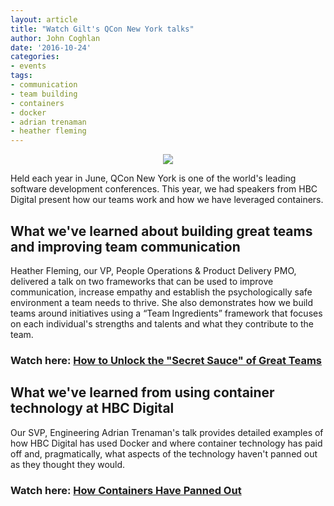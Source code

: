 ```yaml
---
layout: article
title: "Watch Gilt's QCon New York talks"
author: John Coghlan
date: '2016-10-24'
categories: 
- events
tags:
- communication
- team building
- containers
- docker
- adrian trenaman
- heather fleming
---
```


<p align="center">
<img src="http://i.imgur.com/0T3BqJf.jpg">
</p>

Held each year in June, QCon New York is one of the world's leading software development conferences. This year, we had speakers from HBC Digital present how our teams work and how we have leveraged containers. 

## What we've learned about building great teams and improving team communication

Heather Fleming, our VP, People Operations & Product Delivery PMO, delivered a talk on two frameworks that can be used to improve communication, increase empathy and establish the psychologically safe environment a team needs to thrive. She also demonstrates how we build teams around initiatives using a “Team Ingredients” framework that focuses on each individual's strengths and talents and what they contribute to the team.

### Watch here: [How to Unlock the "Secret Sauce" of Great Teams](https://www.infoq.com/presentations/gilt-team-communication)

## What we've learned from using container technology at HBC Digital

Our SVP, Engineering Adrian Trenaman's talk provides detailed examples of how HBC Digital has used Docker and where container technology has paid off and, pragmatically, what aspects of the technology haven't panned out as they thought they would.

### Watch here: [How Containers Have Panned Out](https://www.infoq.com/presentations/hbc-containers)
